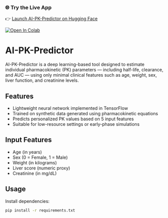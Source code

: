 ### 🌐 Try the Live App

👉 [Launch AI-PK-Predictor on Hugging Face](https://huggingface.co/spaces/jatin35385/ai-pk-predictor)


[![Open In Colab](https://colab.research.google.com/assets/colab-badge.svg)](https://colab.research.google.com/github/jatin35385/ai-pk-predictor/blob/main/AI_PK_Predictor.ipynb)
# AI-PK-Predictor

AI-PK-Predictor is a deep learning-based tool designed to estimate individual pharmacokinetic (PK) parameters — including half-life, clearance, and AUC — using only minimal clinical features such as age, weight, sex, liver function, and creatinine levels.

## Features

- Lightweight neural network implemented in TensorFlow
- Trained on synthetic data generated using pharmacokinetic equations
- Predicts personalized PK values based on 5 input features
- Suitable for low-resource settings or early-phase simulations

## Input Features

- Age (in years)
- Sex (0 = Female, 1 = Male)
- Weight (in kilograms)
- Liver score (numeric proxy)
- Creatinine (in mg/dL)

## Usage

Install dependencies:

```bash
pip install -r requirements.txt
